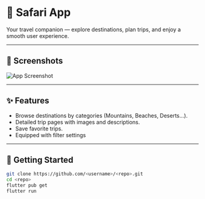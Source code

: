 # 📱 Safari App

Your travel companion — explore destinations, plan trips, and enjoy a smooth user experience.

---

## 📸 Screenshots
![App Screenshot](assets/mockup.png)

---

## ✨ Features
- Browse destinations by categories (Mountains, Beaches, Deserts…).
- Detailed trip pages with images and descriptions.
- Save favorite trips.
- Equipped with filter settings 

---

## 🚀 Getting Started
```bash
git clone https://github.com/<username>/<repo>.git
cd <repo>
flutter pub get
flutter run
